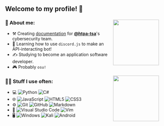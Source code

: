 ## Welcome to my profile! 👋

### 👤 About me: <img height="150" align="right" src="https://github-readme-stats.vercel.app/api?username=jktrn&theme=github_dark&show_icons=true&custom_title=jason's statistics&hide=stars&count_private=true&include_all_commits=true" />

- ⚒ Creating [documentation](https://github.com/htpa-tsa/cyber) for **[@htpa-tsa](https://github.com/htpa-tsa)**'s cybersecurity team.
- 🌱 Learning how to use `discord.js` to make an API-interacting bot!
- ✍️ Studying to become an application software developer.
- 🎮 Probably `osu!` 

 <img height="150" align="right" src="https://github-readme-stats.vercel.app/api/top-langs/?username=jktrn&theme=github_dark"/>

### 👩‍💻 Stuff I use often:
- 💻
  ![Python](https://img.shields.io/badge/python-3670A0?style=flat&logo=python&logoColor=ffdd54)
  ![C#](https://img.shields.io/badge/c%23-%23239120.svg?style=flat&logo=c-sharp&logoColor=white)
- 🌐
  ![JavaScript](https://img.shields.io/badge/javascript-%23323330.svg?style=flat&logo=javascript&logoColor=%23F7DF1E)
  ![HTML5](https://img.shields.io/badge/html5-%23E34F26.svg?style=flat&logo=html5&logoColor=white)
  ![CSS3](https://img.shields.io/badge/css3-%231572B6.svg?style=flat&logo=css3&logoColor=white)
- ⚙️
  ![Git](https://img.shields.io/badge/git-%23F05033.svg?style=flat&logo=git&logoColor=white)
  ![GitHub](https://img.shields.io/badge/github-%23121011.svg?style=flat&logo=github&logoColor=white)
  ![Markdown](https://img.shields.io/badge/markdown-%23000000.svg?style=flat&logo=markdown&logoColor=white)
- 🔧
  ![Visual Studio Code](https://img.shields.io/badge/visual%20studio%20code-0078d7.svg?style=flat&logo=visual-studio-code&logoColor=white)
  ![Vim](https://img.shields.io/badge/vim-%2311AB00.svg?style=flat&logo=vim&logoColor=white)
- 🖥
  ![Windows](https://img.shields.io/badge/windows-0078D6?style=flat&logo=windows&logoColor=white)
  ![Kali](https://img.shields.io/badge/kali-268BEE?style=flat&logo=kalilinux&logoColor=white)
  ![Android](https://img.shields.io/badge/android-3DDC84?style=flat&logo=android&logoColor=white)
